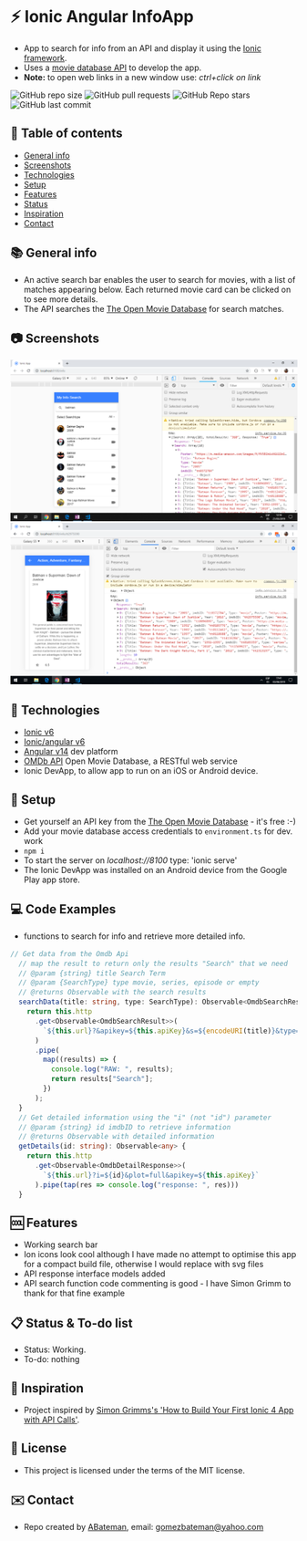 # :zap: Ionic Angular InfoApp

* App to search for info from an API and display it using the [Ionic framework](https://ionicframework.com/docs).
* Uses a [movie database API](http://www.omdbapi.com/) to develop the app.
* **Note:** to open web links in a new window use: _ctrl+click on link_

![GitHub repo size](https://img.shields.io/github/repo-size/AndrewJBateman/ionic-angular-infoapp?style=plastic)
![GitHub pull requests](https://img.shields.io/github/issues-pr/AndrewJBateman/ionic-angular-infoapp?style=plastic)
![GitHub Repo stars](https://img.shields.io/github/stars/AndrewJBateman/ionic-angular-infoapp?style=plastic)
![GitHub last commit](https://img.shields.io/github/last-commit/AndrewJBateman/ionic-angular-infoapp?style=plastic)

## :page_facing_up: Table of contents

* [General info](#general-info)
* [Screenshots](#screenshots)
* [Technologies](#technologies)
* [Setup](#setup)
* [Features](#features)
* [Status](#status)
* [Inspiration](#inspiration)
* [Contact](#contact)

## :books: General info

* An active search bar enables the user to search for movies, with a list of matches appearing below. Each returned movie card can be clicked on to see more details.
* The API searches the [The Open Movie Database](http://www.omdbapi.com/) for search matches.

## :camera: Screenshots

![Home Page](./img/info-search.png)
![Home Page](./img/detail.png)

## :signal_strength: Technologies

* [Ionic v6](https://ionicframework.com/)
* [Ionic/angular v6](https://www.npmjs.com/package/@ionic/angular)
* [Angular v14](https://angular.io/) dev platform
* [OMDb API](http://www.omdbapi.com/) Open Movie Database, a RESTful web service
* Ionic DevApp, to allow app to run on an iOS or Android device.

## :floppy_disk: Setup

* Get yourself an API key from the [The Open Movie Database](http://www.omdbapi.com/) - it's free :-)
* Add your movie database access credentials to `environment.ts` for dev. work
* `npm i`
* To start the server on _localhost://8100_ type: 'ionic serve'
* The Ionic DevApp was installed on an Android device from the Google Play app store.

## :computer: Code Examples

* functions to search for info and retrieve more detailed info.

```typescript
// Get data from the Omdb Api
  // map the result to return only the results "Search" that we need
  // @param {string} title Search Term
  // @param {SearchType} type movie, series, episode or empty
  // @returns Observable with the search results
  searchData(title: string, type: SearchType): Observable<OmdbSearchResult> {
    return this.http
      .get<Observable<OmdbSearchResult>>(
        `${this.url}?&apikey=${this.apiKey}&s=${encodeURI(title)}&type=${type}`
      )
      .pipe(
        map((results) => {
          console.log("RAW: ", results);
          return results["Search"];
        })
      );
  }
  // Get detailed information using the "i" (not "id") parameter
  // @param {string} id imdbID to retrieve information
  // @returns Observable with detailed information
  getDetails(id: string): Observable<any> {
    return this.http
      .get<Observable<OmdbDetailResponse>>(
        `${this.url}?i=${id}&plot=full&apikey=${this.apiKey}`
      ).pipe(tap(res => console.log("response: ", res)))
  }
```

## :cool: Features

* Working search bar
* Ion icons look cool although I have made no attempt to optimise this app for a compact build file, otherwise I would replace with svg files
* API response interface models added
* API search function code commenting is good - I have Simon Grimm to thank for that fine example

## :clipboard: Status & To-do list

* Status: Working.
* To-do: nothing

## :clap: Inspiration

* Project inspired by [Simon Grimms's 'How to Build Your First Ionic 4 App with API Calls'](https://medium.freecodecamp.org/how-to-build-your-first-ionic-4-app-with-api-calls-f6ea747dc17a).

## :file_folder: License

* This project is licensed under the terms of the MIT license.

## :envelope: Contact

* Repo created by [ABateman](https://github.com/AndrewJBateman), email: gomezbateman@yahoo.com
